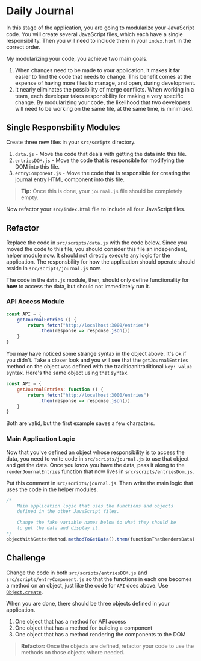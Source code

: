 # Daily Journal

In this stage of the application, you are going to modularize your JavaScript code. You will create several JavaScript files, which each have a single responsibility. Then you will need to include them in your `index.html` in the correct order.

My modularizing your code, you achieve two main goals.

1. When changes need to be made to your application, it makes it far easier to find the code that needs to change. This benefit comes at the expense of having more files to manage, and open, during development.
1. It nearly eliminates the possibility of merge conflicts. When working in a team, each developer takes responsbility for making a very specific change. By modularizing your code, the likelihood that two developers will need to be working on the same file, at the same time, is minimized.

## Single Responsbility Modules

Create three new files in your `src/scripts` directory.

1. `data.js` - Move the code that deals with getting the data into this file.
1. `entriesDOM.js` - Move the code that is responsible for modifying the DOM into this file.
1. `entryComponent.js` - Move the code that is responsible for creating the journal entry HTML component into this file.

> **Tip:** Once this is done, your `journal.js` file should be completely empty.

Now refactor your `src/index.html` file to include all four JavaScript files.

## Refactor

Replace the code in `src/scripts/data.js` with the code below. Since you moved the code to this file, you should consider this file an independent, helper module now. It should not directly execute any logic for the application. The responsbility for how the application should operate should reside in `src/scripts/journal.js` now.

The code in the `data.js` module, then, should only define functionality for **how** to access the data, but should not immediately run it.

### API Access Module

```js
const API = {
    getJournalEntries () {
        return fetch("http://localhost:3000/entries")
            .then(response => response.json())
    }
}
```

You may have noticed some strange syntax in the object above. It's ok if you didn't. Take a closer look and you will see that the `getJournalEntries` method on the object was defined with the traditioanltraditional `key: value` syntax. Here's the same object using that syntax.

```js
const API = {
    getJournalEntries: function () {
        return fetch("http://localhost:3000/entries")
            .then(response => response.json())
    }
}
```

Both are valid, but the first example saves a few characters.

### Main Application Logic

Now that you've defined an object whose responsibility is to access the data, you need to write code in `src/scripts/journal.js` to use that object and get the data. Once you know you have the data, pass it along to the `renderJournalEntries` function that now lives in `src/scripts/entriesDom.js`.

Put this comment in `src/scripts/journal.js`. Then write the main logic that uses the code in the helper modules.

```js
/*
    Main application logic that uses the functions and objects
    defined in the other JavaScript files.

    Change the fake variable names below to what they should be
    to get the data and display it.
*/
objectWithGetterMethod.methodToGetData().then(functionThatRendersData)
```

## Challenge

Change the code in both `src/scripts/entriesDOM.js` and `src/scripts/entryComponent.js` so that the functions in each one becomes a method on an object, just like the code for `API` does above. Use [`Object.create`](https://github.com/nashville-software-school/client-side-mastery/blob/da278a4d16a04fba474e39c77bf0c05503521690/book-3-the-initiate/chapters/JS_OBJECT_CREATE.md).

When you are done, there should be three objects defined in your application.

1. One object that has a method for API access
1. One object that has a method for building a component
1. One object that has a method rendering the components to the DOM

> **Refactor:** Once the objects are defined, refactor your code to use the methods on those objects where needed.


